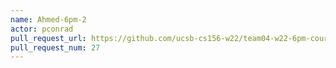 ```yaml
---
name: Ahmed-6pm-2
actor: pconrad
pull_request_url: https://github.com/ucsb-cs156-w22/team04-w22-6pm-courses/pull/27
pull_request_num: 27
---
```

